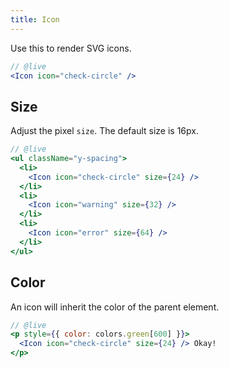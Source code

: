 ```yaml
---
title: Icon
---
```


Use this to render SVG icons.

```jsx
// @live
<Icon icon="check-circle" />
```

## Size

Adjust the pixel `size`. The default size is 16px.

```jsx
// @live
<ul className="y-spacing">
  <li>
    <Icon icon="check-circle" size={24} />
  </li>
  <li>
    <Icon icon="warning" size={32} />
  </li>
  <li>
    <Icon icon="error" size={64} />
  </li>
</ul>
```

## Color

An icon will inherit the color of the parent element.

```jsx
// @live
<p style={{ color: colors.green[600] }}>
  <Icon icon="check-circle" size={24} /> Okay!
</p>
```